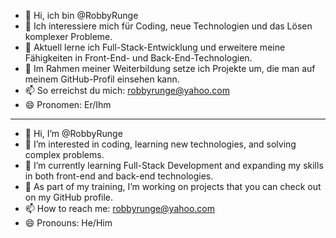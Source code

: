 - 👋 Hi, ich bin @RobbyRunge
- 👀 Ich interessiere mich für Coding, neue Technologien und das Lösen komplexer Probleme.
- 🌱 Aktuell lerne ich Full-Stack-Entwicklung und erweitere meine Fähigkeiten in Front-End- und Back-End-Technologien.
- 💞️ Im Rahmen meiner Weiterbildung setze ich Projekte um, die man auf meinem GitHub-Profil einsehen kann.
- 📫 So erreichst du mich: robbyrunge@yahoo.com
- 😄 Pronomen: Er/Ihm
----------------------
- 👋 Hi, I’m @RobbyRunge
- 👀 I’m interested in coding, learning new technologies, and solving complex problems.
- 🌱 I’m currently learning Full-Stack Development and expanding my skills in both front-end and back-end technologies.
- 💞️ As part of my training, I’m working on projects that you can check out on my GitHub profile.
- 📫 How to reach me: robbyrunge@yahoo.com
- 😄 Pronouns: He/Him

<!---
RobbyRunge/RobbyRunge is a ✨ special ✨ repository because its `README.md` (this file) appears on your GitHub profile.
You can click the Preview link to take a look at your changes.
--->
